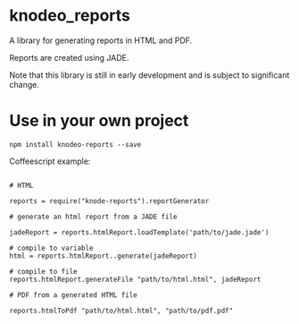 # knodeo_reports

A library for generating reports in HTML and PDF.

Reports are created using JADE.

Note that this library is still in early development and is subject to significant change.


# Use in your own project

`npm install knodeo-reports --save`

Coffeescript example:


```

# HTML

reports = require("knode-reports").reportGenerator

# generate an html report from a JADE file

jadeReport = reports.htmlReport.loadTemplate('path/to/jade.jade')

# compile to variable
html = reports.htmlReport..generate(jadeReport)

# compile to file
reports.htmlReport.generateFile "path/to/html.html", jadeReport

# PDF from a generated HTML file

reports.htmlToPdf "path/to/html.html", "path/to/pdf.pdf"



```